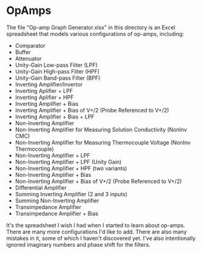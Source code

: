 # OpAmps

The file "Op-amp Graph Generator.xlsx" in this directory is an Excel spreadsheet that models various configurations of op-amps, including:
* Comparator
* Buffer
* Attenuator
* Unity-Gain Low-pass Filter (LPF)
* Unity-Gain High-pass Filter (HPF)
* Unity-Gain Band-pass Filter (BPF)
* Inverting Amplifier/Invertor
* Inverting Aplifier + LPF
* Inverting Aplifier + HPF
* Inverting Amplifier + Bias
* Inverting Amplifier + Bias of V+/2 (Probe Referenced to V+/2)
* Inverting Amplifier + Bias + LPF
* Non-Inverting Amplifier
* Non-Inverting Amplifier for Measuring Solution Conductivity (NonInv CMC)
* Non-Inverting Amplifier for Measuring Thermocouple Voltage (NonInv Thermocouple)
* Non-Inverting Amplifier + LPF
* Non-Inverting Amplifier + LPF (Unity Gain)
* Non-Inverting Amplifier + HPF (two variants)
* Non-Inverting Amplifier + Bias
* Non-Inverting Amplifier + Bias of V+/2 (Probe Referenced to V+/2)
* Differential Amplifier
* Summing Inverting Amplifier (2 and 3 inputs)
* Summing Non-Inverting Amplifier
* Transimpedance Amplifier
* Transimpedance Amplifier + Bias

It's the spreadsheet I wish I had when I started to learn about op-amps. There are many more configurations I'd like to add. There are also many mistakes in it, some of which I haven't discovered yet. I've also intentionally ignored imaginary numbers and phase shift for the filters.
